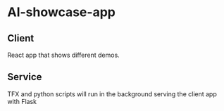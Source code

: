 # AI-showcase-app

## Client

React app that shows different demos.


## Service

TFX and python scripts will run in the background serving the client app with Flask
